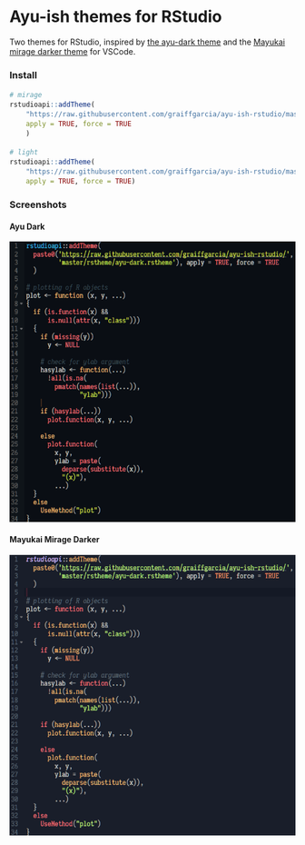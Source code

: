 # Ayu-ish themes for RStudio
Two themes for RStudio, inspired by [the ayu-dark theme](https://github.com/ayu-theme/vscode-ayu) and the [Mayukai mirage darker theme](https://github.com/GulajavaMinistudio/Mayukai-Theme) for VSCode.

### Install
```R
# mirage
rstudioapi::addTheme(
    "https://raw.githubusercontent.com/graiffgarcia/ayu-ish-rstudio/master/rstheme/ayu-dark.rstheme", 
    apply = TRUE, force = TRUE
    )

# light
rstudioapi::addTheme(
    "https://raw.githubusercontent.com/graiffgarcia/ayu-ish-rstudio/master/rstheme/mayukai-mirage-darker.rstheme", 
    apply = TRUE, force = TRUE)
```

### Screenshots
#### Ayu Dark
![Ayu Dark](assets/ayu-dark.png)

#### Mayukai Mirage Darker
![Mayukai Mirage Darker](assets/mayukai-mirage-darker.png)
